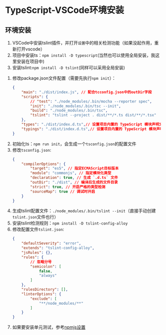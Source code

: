 # TypeScript-VSCode环境安装

## 环境安装

1. VSCode中安装tslint插件，并打开`设置`中的相关检测功能（如果没起作用，重新打开vscode）
1. 项目中安装ts：`npm install -D typescript`(当然也可以使用全局安装，我这里安装在项目中)
1. 安装tslint:`npm install -D tslint`(同样可以采用全局安装)
<!-- more -->
1. 修改package.json文件配置（需要先执行`npm init`）：
    ```json
    {
        "main": "./dist/index.js", // 配合tcconfig.json中的outDir字段
        "scripts": {
            // "test": "./node_modules/.bin/mocha --reporter spec",
            "init": "./node_modules/.bin/tsc --init",
            "build": "./node_modules/.bin/tsc",
            "tslint": "tslint --project . dist/**/*.ts dist/**/*.tsx"
        },
        "types": "./dist/index.d.ts",// 设置项目内置的 TypeScript 模块声明文件入口文件
        "typings": "./dist/index.d.ts",// 设置项目内置的 TypeScript 模块声明文件入口文件
    }
    ```
1. 初始化ts：`npm run init`，会生成一个`tsconfig.json`的配置文件
1. 修改`tsconfig.json`:
    ```json
    {
        "compilerOptions": {
            "target": "es5", // 指定ECMAScript目标版本
            "module": "commonjs", // 指定模块化类型
            "declaration": true, // 生成 `.d.ts` 文件
            "outDir": "./dist", // 编译后生成的文件目录
            "strict": true, // 开启严格的类型检测
            "sourceMap": true // 调试时开启
        }
    }
    ```
1. 生成tslint配置文件：`./node_modules/.bin/tslint --init`（直接手动创建`tslint.json`文件也行）
1. 安装tslint检测规则：`npm install -D tslint-config-alloy`
1. 修改配置文件`tslint.json`:
    ```json
    {
        "defaultSeverity": "error",
        "extends": "tslint-config-alloy",
        "jsRules": {},
        "rules": {
            // 忽略分号
            "semicolon": [
                false,
                "always"
            ]
        },
        "rulesDirectory": [],
        "linterOptions": {
            "exclude": [
                "**/node_modules/**"
            ]
        }
    }
    ```
1. 如果要安装单元测试，参考[npmjs设置](../npmjs/index.md)
